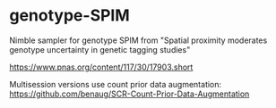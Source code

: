 # genotype-SPIM

Nimble sampler for genotype SPIM from "Spatial proximity moderates genotype uncertainty in genetic tagging studies"

https://www.pnas.org/content/117/30/17903.short

Multisession versions use count prior data augmentation: https://github.com/benaug/SCR-Count-Prior-Data-Augmentation